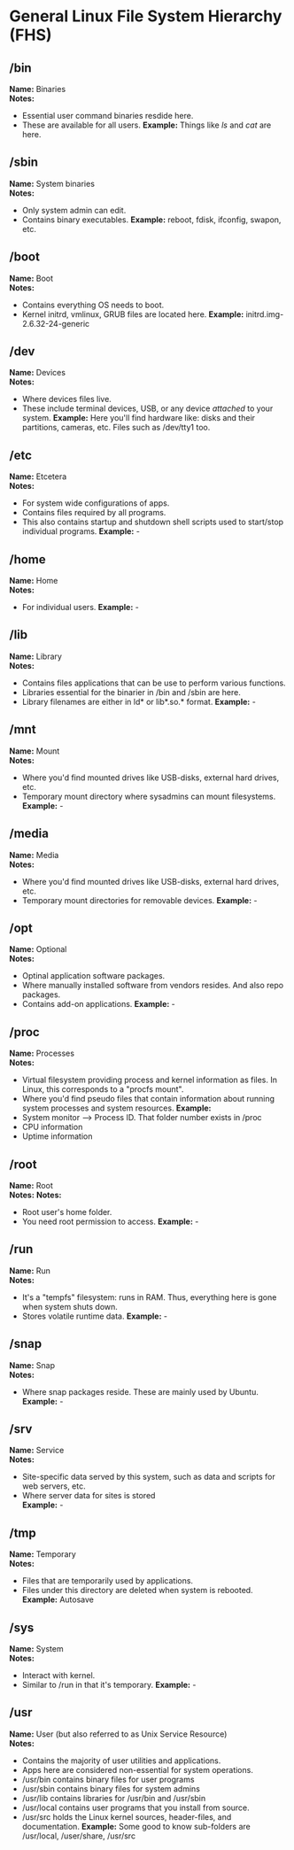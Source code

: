 # General Linux File System Hierarchy (FHS)

## /bin

**Name:** Binaries  
**Notes:**
* Essential user command binaries resdide here.
* These are available for all users.
**Example:** Things like _ls_ and _cat_ are here.

## /sbin

**Name:** System binaries  
**Notes:** 
* Only system admin can edit.
* Contains binary executables.
**Example:** reboot, fdisk, ifconfig, swapon, etc.

## /boot

**Name:** Boot  
**Notes:**
* Contains everything OS needs to boot.
* Kernel initrd, vmlinux, GRUB files are located here.
**Example:** initrd.img-2.6.32-24-generic


## /dev

**Name:** Devices  
**Notes:** 
* Where devices files live.
* These include terminal devices, USB, or any device _attached_ to your system.
**Example:** Here you'll find hardware like: disks and their partitions, cameras, etc. Files such as /dev/tty1 too.


## /etc

**Name:** Etcetera  
**Notes:** 
* For system wide configurations of apps.
* Contains files required by all programs.
* This also contains startup and shutdown shell scripts used to start/stop individual programs.
**Example:** -

## /home

**Name:** Home  
**Notes:** 
* For individual users.
**Example:** -


## /lib

**Name:** Library  
**Notes:** 
* Contains files applications that can be use to perform various functions.
* Libraries essential for the binarier in /bin and /sbin are here.
* Library filenames are either in ld\* or lib\*.so.\* format.
**Example:** -


## /mnt

**Name:** Mount  
**Notes:** 
* Where you'd find mounted drives like USB-disks, external hard drives, etc.
* Temporary mount directory where sysadmins can mount filesystems. 
**Example:** -


## /media

**Name:** Media  
**Notes:** 
* Where you'd find mounted drives like USB-disks, external hard drives, etc.
* Temporary mount directories for removable devices.
**Example:** -

## /opt

**Name:** Optional  
**Notes:** 
* Optinal application software packages.
* Where manually installed software from vendors resides. And also repo packages.
* Contains add-on applications.
**Example:** -


## /proc

**Name:** Processes  
**Notes:** 
* Virtual filesystem providing process and kernel information as files. In Linux, this corresponds to a "procfs mount".
* Where you'd find pseudo files that contain information about running system processes and system resources.
**Example:**
* System monitor --> Process ID. That folder number exists in /proc
* CPU information
* Uptime information

## /root

**Name:** Root  
**Notes:** 
**Notes:** 
* Root user's home folder. 
* You need root permission to access.
**Example:** -


## /run
**Name:** Run  
**Notes:** 
* It's a "tempfs" filesystem: runs in RAM. Thus, everything here is gone when system shuts down.
* Stores volatile runtime data.
**Example:** -

## /snap
**Name:** Snap  
**Notes:** 
* Where snap packages reside. These are mainly used by Ubuntu.
**Example:** -


## /srv
**Name:** Service  
**Notes:** 
* Site-specific data served by this system, such as data and scripts for web servers, etc.
* Where server data for sites is stored  
**Example:** -


## /tmp
**Name:** Temporary  
**Notes:** 
* Files that are temporarily used by applications.
* Files under this directory are deleted when system is rebooted.
**Example:** Autosave


## /sys

**Name:** System  
**Notes:** 
* Interact with kernel. 
* Similar to /run in that it's temporary.
**Example:** - 

## /usr

**Name:** User (but also referred to as Unix Service Resource)  
**Notes:**
* Contains the majority of user utilities and applications.
* Apps here are considered non-essential for system operations.
* /usr/bin contains binary files for user programs
* /usr/sbin contains binary files for system admins
* /usr/lib contains libraries for /usr/bin and /usr/sbin
* /usr/local contains user programs that you install from source. 
* /usr/src holds the Linux kernel sources, header-files, and documentation. 
**Example:** Some good to know sub-folders are /usr/local, /user/share, /usr/src
